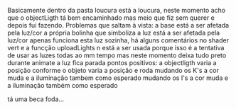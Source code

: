 Basicamente dentro da pasta loucura está a loucura, neste momento acho que o objectLigth tá bem encaminhado mas meio que fiz sem querer e depois fui fazendo. Problemas que saltam à vista:
a base está a ser afetada pela luz/cor
a própria bolinha que simboliza a luz está a ser afetada pela luz/cor
apenas funciona esta luz sozinha, há alguns comentários no shader vert e a funcção uploadLights n está a ser usada porque isso é a tentativa de usar as luzes todas ao mm tempo mas neste momento deixa tudo preto
durante animate a luz fica parada
pontos positivos:
a objectligth varia a posição conforme o objeto varia a posição e roda
mudando os K's a cor muda e a iluminação tambem como esperado
mudando os I's a cor muda e a iluminação também como esperado

tá uma beca foda...